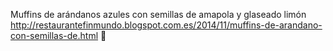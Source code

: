 Muffins de arándanos azules con semillas de amapola y glaseado limón	http://restaurantefinmundo.blogspot.com.es/2014/11/muffins-de-arandano-con-semillas-de.html	
਍
